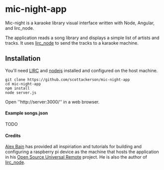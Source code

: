 mic-night-app
=============

Mic-night is a karaoke library visual interface written with Node, Angular, and lirc_node.

The application reads a song library and displays a simple list of artists and tracks.  It uses [lirc_node](https://github.com/alexbain/lirc_node) to send the tracks to a karaoke machine.

## Installation

You'll need [LIRC](http://lirc.org) and [nodejs](http://nodejs.org) installed and configured on the host machine.

	git clone https://github.com/scottackerson/mic-night-app
	cd mic-night-app
	npm install
	node server.js

Open ''http://server:3000/'' in a web browser.

#### Example songs.json
TODO

#### Credits
[Alex Bain](http://alexba.in/) has provided all inspiriation and tutorials for building and configuring a raspberry pi device as the machine that hosts the application in his [Open Source Universal Remote](http://opensourceuniversalremote.com/) project.  He is also the author of [lirc_node](https://github.com/alexbain/lirc_node).  

